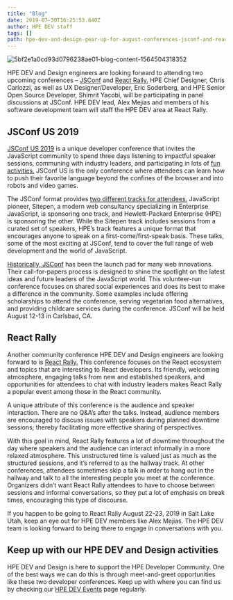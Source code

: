```yaml
---
title: "Blog"
date: 2019-07-30T16:25:53.840Z
author: HPE DEV staff 
tags: []
path: hpe-dev-and-design-gear-up-for-august-conferences-jsconf-and-react-rally
---
```

![5bf2e1a0cd93d0796238ae01-blog-content-1564504318352](https://hpe-developer-portal.s3.amazonaws.com/uploads/media/2019/5/picture1-1564504318351.png)

HPE DEV and Design engineers are looking forward to attending two upcoming conferences – [JSConf](https://2019.jsconf.us/)  and [React Rally.](https://www.reactrally.com/) HPE Chief Designer, Chris Carlozzi, as well as UX Designer/Developer, Eric Soderberg, and HPE Senior Open Source Developer, Shimrit Yacobi, will be participating in panel discussions at JSConf. HPE DEV lead, Alex Mejias and members of his software development team will staff the HPE DEV area at React Rally.

## JSConf US 2019

[JSConf US 2019](https://2019.jsconf.us/) is a unique developer conference that invites the JavaScript community to spend three days listening to impactful speaker sessions, communing with industry leaders, and participating in lots of [fun activities.](https://2019.jsconf.us/about/activities/) JSConf US is the only conference where attendees can learn how to push their favorite language beyond the confines of the browser and into robots and video games. 

The JSConf format provides [two different tracks for attendees.](https://2019.jsconf.us/schedule/#first-day-of-talks) JavaScript pioneer, Sitepen, a modern web consultancy specializing in Enterprise JavaScript, is sponsoring one track, and Hewlett-Packard Enterprise (HPE) is sponsoring the other. While the Sitepen track includes sessions from a curated set of speakers, HPE’s track features a unique format that encourages anyone to speak on a first-come/first-speak basis. These talks, some of the most exciting at JSConf, tend to cover the full range of web development and the world of JavaScript.

[Historically, JSConf](https://jsconf.com/) has been the launch pad for many web innovations. Their call-for-papers process is designed to shine the spotlight on the latest ideas and future leaders of the JavaScript world. This volunteer-run conference focuses on shared social experiences and does its best to make a difference in the community. Some examples include offering scholarships to attend the conference, serving vegetarian food alternatives, and providing childcare services during the conference. JSConf will be held August 12-13 in Carlsbad, CA. 

## React Rally

Another community conference HPE DEV and Design engineers are looking forward to is [React Rally.](https://www.reactrally.com/) This conference focuses on the React ecosystem and topics that are interesting to React developers. Its friendly, welcoming atmosphere, engaging talks from new and established speakers, and opportunities for attendees to chat with industry leaders makes React Rally a popular event among those in the React community.

A unique attribute of this conference is the audience and speaker interaction. There are no Q&A’s after the talks. Instead, audience members are encouraged to discuss issues with speakers during planned downtime sessions; thereby facilitating more effective sharing of perspectives.

With this goal in mind, React Rally features a lot of downtime throughout the day where speakers and the audience can interact informally in a more relaxed atmosphere. This unstructured time is valued just as much as the structured sessions, and it’s referred to as the hallway track. At other conferences, attendees sometimes skip a talk in order to hang out in the hallway and talk to all the interesting people you meet at the conference. Organizers didn’t want React Rally attendees to have to choose between sessions and informal conversations, so they put a lot of emphasis on break times, encouraging this type of discourse.

If you happen to be going to React Rally August 22-23, 2019 in Salt Lake Utah, keep an eye out for HPE DEV members like Alex Mejias. The HPE DEV team is looking forward to being there to engage in conversations with you.

## Keep up with our HPE DEV and Design activities

HPE DEV and Design is here to support the HPE Developer Community. One of the best ways we can do this is through meet-and-greet opportunities like these two developer conferences. Keep up with where you can find us by checking our [HPE DEV Events](https://developer.hpe.com/events) page regularly. 

